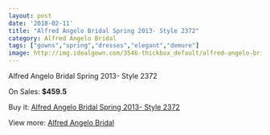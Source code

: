```yaml
---
layout: post
date: '2018-02-11'
title: "Alfred Angelo Bridal Spring 2013- Style 2372"
category: Alfred Angelo Bridal
tags: ["gowns","spring","dresses","elegant","demure"]
image: http://img.idealgown.com/3546-thickbox_default/alfred-angelo-bridal-spring-2013-style-2372.jpg
---
```

Alfred Angelo Bridal Spring 2013- Style 2372

On Sales: **$459.5**
<a href="https://www.idealgown.com/en/alfred-angelo-bridal/1685-alfred-angelo-bridal-spring-2013-style-2372.html"><amp-img layout="responsive" width="600" height="600" src="//img.idealgown.com/3546-thickbox_default/alfred-angelo-bridal-spring-2013-style-2372.jpg" alt="Alfred Angelo Bridal Spring 2013- Style 2372 0" /></a>
<a href="https://www.idealgown.com/en/alfred-angelo-bridal/1685-alfred-angelo-bridal-spring-2013-style-2372.html"><amp-img layout="responsive" width="600" height="600" src="//img.idealgown.com/3548-thickbox_default/alfred-angelo-bridal-spring-2013-style-2372.jpg" alt="Alfred Angelo Bridal Spring 2013- Style 2372 1" /></a>
<a href="https://www.idealgown.com/en/alfred-angelo-bridal/1685-alfred-angelo-bridal-spring-2013-style-2372.html"><amp-img layout="responsive" width="600" height="600" src="//img.idealgown.com/3547-thickbox_default/alfred-angelo-bridal-spring-2013-style-2372.jpg" alt="Alfred Angelo Bridal Spring 2013- Style 2372 2" /></a>

Buy it: [Alfred Angelo Bridal Spring 2013- Style 2372](https://www.idealgown.com/en/alfred-angelo-bridal/1685-alfred-angelo-bridal-spring-2013-style-2372.html "Alfred Angelo Bridal Spring 2013- Style 2372")

View more: [Alfred Angelo Bridal](https://www.idealgown.com/en/28-alfred-angelo-bridal "Alfred Angelo Bridal")